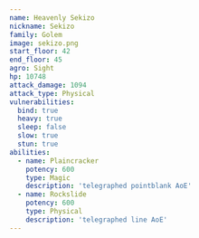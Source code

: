 ```yaml
---
name: Heavenly Sekizo
nickname: Sekizo
family: Golem
image: sekizo.png
start_floor: 42
end_floor: 45
agro: Sight
hp: 10748
attack_damage: 1094
attack_type: Physical
vulnerabilities:
  bind: true
  heavy: true
  sleep: false
  slow: true
  stun: true
abilities:
  - name: Plaincracker
    potency: 600
    type: Magic
    description: 'telegraphed pointblank AoE'
  - name: Rockslide
    potency: 600
    type: Physical
    description: 'telegraphed line AoE'
---
```

